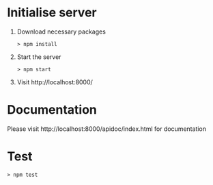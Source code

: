 # Initialise server
1. Download necessary packages 
    ```
    > npm install
    ```
2. Start the server
    ```
    > npm start 
    ```

3. Visit http://localhost:8000/

# Documentation
Please visit http://localhost:8000/apidoc/index.html for documentation

# Test
```
> npm test
```